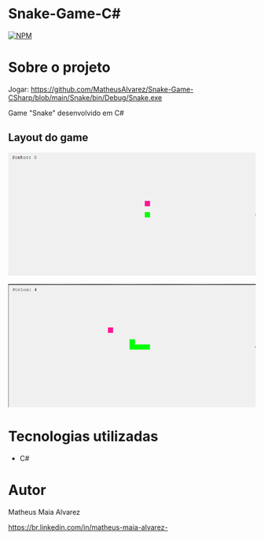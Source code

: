 # Snake-Game-C#
[![NPM](https://img.shields.io/npm/l/react)](https://github.com/MatheusAlvarez/Snake-Game-CSharp/blob/main/LICENSE) 

# Sobre o projeto
Jogar: https://github.com/MatheusAlvarez/Snake-Game-CSharp/blob/main/Snake/bin/Debug/Snake.exe

Game "Snake" desenvolvido em C#

## Layout do game
![Snake1](https://github.com/MatheusAlvarez/Snake-Game-CSharp/blob/main/_assets/snake0.PNG)

![Snake2](https://github.com/MatheusAlvarez/Snake-Game-CSharp/blob/main/_assets/snake1.PNG)

# Tecnologias utilizadas
- C#

# Autor

Matheus Maia Alvarez

https://br.linkedin.com/in/matheus-maia-alvarez-

